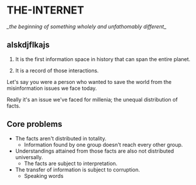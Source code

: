 # THE-INTERNET

*_the beginning of something wholely and unfathomably different*_

## alskdjflkajs

1. It is the first information space in history that can span the entire planet.

2. It is a record of those interactions.

Let's say you were a person who wanted to save the world from the misinformation issues we face today.

Really it's an issue we've faced for millenia; the unequal distribution of facts. 

## Core problems

- The facts aren't distributed in totality.
  - Information found by one group doesn't reach every other group.
- Understandings attained from those facts are also not distributed universally.
  - The facts are subject to interpretation.
- The transfer of information is subject to corruption.
  - Speaking words 